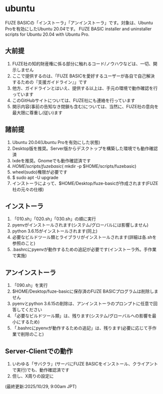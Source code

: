 # ubuntu
FUZE BASICの「インストーラ」「アンインストーラ」です。対象は、Ubuntu Proを有効にしたUbuntu 20.04です。
FUZE BASIC installer and uninstaller scripts for Ubuntu 20.04 with Ubuntu Pro.

##  大前提
1. FUZE社の知的財産権に係る部分に触れるコード/ノウハウなどは、一切、開示しません
2. ここで提供するのは、「FUZE BASICを愛好するユーザーが各自で自己解決するための『支援ガイドライン』」です
3. 他方、ガイドラインとはいえ、提供する以上は、手元の環境で動作確認を行っています
4. このGitHubサイトについては、FUZE社にも連絡を行っています
5. 開示内容(事前の告知なき閉鎖も含む)については、当然に、FUZE社の意向を最大限に尊重し(従い)ます

## 諸前提
1. Ubuntu 20.04(Ubuntu Proを有効にした状態)
2. Desktop版を推奨。Server版からデスクトップを構築した環境でも動作確認済
3. lxdeを推奨。Gnomeでも動作確認済です
4. $HOME/scripts/fuzebasic($ mkdir -p $HOME/scripts/fuzebasic)
5. wheel(sudo)権限が必要です
6. $ sudo apt -U upgrade
7. インストーラによって、$HOME/Desktop/fuze-basicが作成されます(FUZE社の元々の仕様)

## インストーラ
1. 「010.sh」「020.sh」「030.sh」の順に実行
2. pyenvがインストールされます(システム/グローバルには影響しません)
3. python 3.6.15がインストールされます(同上)
4. 必要なビルドツール類とライブラリがインストールされます(詳細は各.shを参照のこと)
5. .bashrcにpyenvが動作するための追記が必要です(インストーラ外。手作業で実施)

## アンインストーラ
1. 「090.sh」を実行
2. $HOME/Desktop/fuze-basicに保存済のFUZE BASICプログラムは削除しません
3. pyenvとpython 3.6.15の削除は、アンインストーラのプロンプトに任意で回答してください
4. 「必要なビルドツール類」は、残ります(システム/グローバルへの影響を最小にするため)
5. 「.bashrcにpyenvが動作するための追記」は、残ります(必要に応じて手作業で削除のこと)

## Server-Clientでの動作
1. いわゆる「サバクラ」(サーバにFUZE BASICをインストール、クライアントで実行)でも、動作確認済です
2. 但し、X周りの設定に

(最終更新:2025/10/29, 9:00am JPT)
